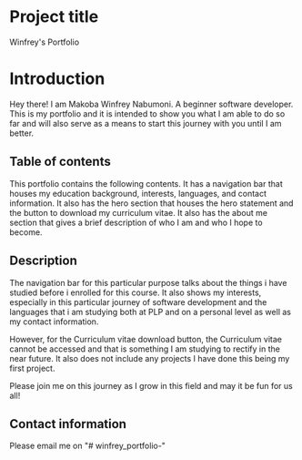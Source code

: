 # Project title

Winfrey's Portfolio

# Introduction

Hey there! I am Makoba Winfrey Nabumoni. A beginner software developer. This is my portfolio and it is intended to show you what I am able to do so far and will also serve as a means to start this journey with you until I am better.

## Table of contents

This portfolio contains the following contents.
It has a navigation bar that houses my education background, interests, languages, and contact information.
It also has the hero section that houses the hero statement and the button to download my curriculum vitae.
It also has the about me section that gives a brief description of who I am and who I hope to become.

## Description

The navigation bar for this particular purpose talks about the things i have studied before i enrolled for this course. It also shows my interests, especially in this particular journey of software development and the languages that i am studying both at PLP and on a personal level as well as my contact information.

However, for the Curriculum vitae download button, the Curriculum vitae cannot be accessed and that is something I am studying to rectify in the near future. It also does not include any projects I have done this being my first project.

Please join me on this journey as I grow in this field and may it be fun for us all!

## Contact information

Please email me on
"# winfrey_portfolio-"
